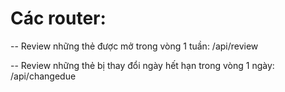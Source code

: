 # Các router:
-- Review những thẻ được mở trong vòng 1 tuần:
    /api/review

-- Review những thẻ bị thay đổi ngày hết hạn trong vòng 1 ngày:
    /api/changedue